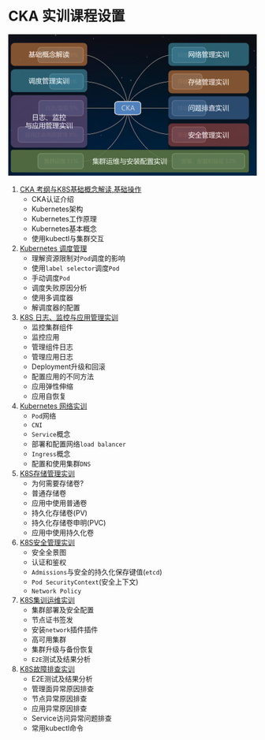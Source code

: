 # CKA 实训课程设置

![Alt Image Text](images/0_1.png "Headline image")

1. [CKA 考纲与K8S基础概念解读,基础操作](1CKA_intro_Operation.md)
   * CKA认证介绍
   * Kubernetes架构
   * Kubernetes工作原理
   * Kubernetes基本概念
   * 使用kubectl与集群交互
2. [Kubernetes 调度管理](2CKA_Scheduler.md)
   * 理解资源限制对`Pod`调度的影响
   * 使用`label selector`调度`Pod`
   * 手动调度`Pod`
   * 调度失败原因分析
   * 使用多调度器
   * 解调度器的配置
3. [K8S 日志、监控与应用管理实训](3CKA_Log_Monitor_Dp.md)
   * 监控集群组件
   * 监控应用
   * 管理组件日志
   * 管理应用日志
   * Deployment升级和回滚
   * 配置应用的不同方法
   * 应用弹性伸缩
   * 应用自恢复  
4. [Kubernetes 网络实训](4CKA_Net.md)
   * `Pod`网络
   * `CNI`
   * `Service`概念
   * 部署和配置网络`load balancer`
   * `Ingress`概念 
   * 配置和使用集群`DNS`
5. [K8S存储管理实训](5CKA_Stroage.md)
   * 为何需要存储卷?
   * 普通存储卷
   * 应用中使用普通卷
   * 持久化存储卷(PV)
   * 持久化存储卷申明(PVC)
   * 应用中使用持久化卷
6. [K8S安全管理实训](6CKA_Security.md)
   * 安全全景图
   * 认证和鉴权
   * `Admissions`与安全的持久化保存键值(`etcd`)
   * `Pod SecurityContext`(安全上下文)
   * `Network Policy`
7. [K8S集训运维实训](7CKA_ClusterOps.md)
   * 集群部署及安全配置
   * 节点证书签发
   * 安装`network`插件插件
   * 高可用集群
   * 集群升级与备份恢复
   * `E2E`测试及结果分析
8. [K8S故障排查实训](8CKA_TroubleShoot.md)
   * E2E测试及结果分析
   * 管理面异常原因排查
   * 节点异常原因排查
   * 应用异常原因排查
   * Service访问异常问题排查
   * 常用kubectl命令
